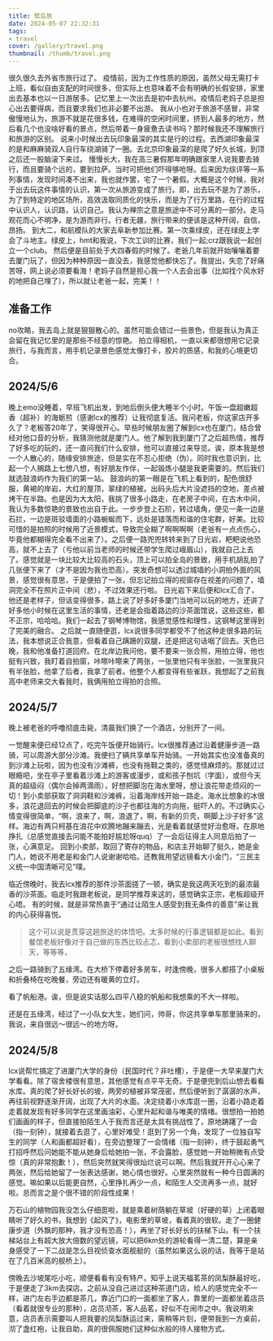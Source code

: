```yaml
---
title: 鹭岛旅
date: 2024-05-07 22:32:31
tags:
- travel
cover: /gallery/travel.png
thumbnail: /thumb/travel.png
---
```


很久很久去外省市旅行过了。
疫情前，因为工作性质的原因，虽然父母无需打卡上班，看似自由支配的时间很多，但实际上也意味着不会有明确的长假安排，家里出去基本也以一日游居多。记忆里上一次出去是初中去杭州。疫情后老妈子总是担心出去要得病，而且要求我们也非必要不出游。
我从小也对于旅游不感冒，非常傲慢地认为，旅游不就是花很多钱，在难得的空闲时间里，挤到人最多的地方，然后看几个也没啥好看的景点，然后带着一身疲惫去读书吗？那时候我还不理解旅行和旅游的区别。
说来小时候出去玩印象最深的其实是行的过程。去西湖印象最深的是和麻麻骑双人自行车绕湖骑了一圈。去北京印象最深的是爬了好久长城，到顶之后还一股脑滚下来过。
慢慢长大，我在高三暑假那年明确跟家里人说我要去骑行，而且要骑个远的，要到拉萨。当时可把他们吓得够呛呀。后来因为综评等一系列事情，发现时间凑不出来，我也就作罢，宅了一个暑假。大概是这个时候，我对于出去玩这件事情的认识，第一次从旅游变成了旅行。即，出去玩不是为了游乐，为了到特定的地区场所，高效汲取同质化的快乐，而是为了行万里路，在行的过程中认识人，认识路，认识自己。我认为禅宗之意是旅途中不可分离的一部分。走马观花而心不明净，是为游而非行。行者无疆，旅行带来的便该是这种开阔，自信，昂扬。
到大二，和航模队的大家去阜新参加比赛。第一次乘绿皮，还在绿皮上学会了斗地主。绿皮上，hmt和我说，下次工训的比赛，我们一起;crz跟我说一起创立一个club。
然后便是目前处于大四春假的时候了。老爸几年前就开始嚷嚷着要去厦门玩了，但因为种种原因一直没去，我感觉他都快忘了。我提出，失恋了好痛苦呀，网上说必须要看海！老妈子自然是担心我一个人去会出事（比如找个风水好的地把自己埋了），所以就让老爸一起，完美！！

## 准备工作
no攻略，我去岛上就是狠狠散心的。虽然可能会错过一些景色，但是我认为真正会留在我记忆里的是那些不经意的惊艳。
拍立得相机，一直以来都很想用它记录旅行，与我而言，用手机记录景色感觉太像打卡，胶片的质感，和我的心境更切合。

## 2024/5/6
晚上emo没睡着，早班飞机出发，到地后倒头便大睡半个小时。午饭一盘超嫩超香（超补）的海蛎煎（感谢lcx的推荐）让我彻底复活。我问老板，你这家店开多久了？老板答20年了，笑得很开心。早些时候朋友圈了解到lcx也在厦门，结合曾经对他口音的分析，我猜测他就是厦门人。他了解到我到厦门了之后超热情，推荐了好多吃的玩的，还一直问我们什么安排，他可以直接过来导览。诶，原本我是想一个人散心的，随缘安排旅途，但是实在不忍心拒绝（伪）。同时我也意识到，比起一个人搁路上七想八想，有好朋友作伴，一起锻炼小腿是我更需要的。然后我们就选鼓浪屿作为我们的第一站。
鼓浪屿的第一眼是在飞机上看到的，配色很舒服，黄褐的岸岩，大红的屋顶，翠绿的植被。出码头后大片没遮挡的空地，差点被烤干在半路。也是因为大太阳，我挑了很多小路走，在老房子中间，在古木中间，我认为多数惊艳的景致也出自于此。一步步登上石阶，转过墙角，便见一条一边是石拦，一边是斑驳墙面的小路蜿蜒而下，远处是错落而和谐的住宅群，好美。比较可惜的是拍照的时候用了近景模式，导致完全糊了啊啊啊啊（老爸有一点点伤心，毕竟他都糊得完全看不出来了）。之后便一路兜兜转转来到了日光岩，粑粑说他恐高，就不上去了（亏他以前当老师的时候还带学生爬过峨眉山），我就自己上去了。感觉就是一块比较大比较高的石头，顶上可以拍全岛的景致，用手机胡乱拍了几张便下来了（才不是因为我也恐高）。突发奇想可以透过城墙的小洞拍外面的风景，感觉很有意思，于是便拍了一张，但忘记拍立得的视窗存在视差的问题了，墙洞完全不在照片正中间（悲），不过效果还行啦。
日光岩下来后便和lcx汇合了，他还是老样子，但话变得很多，路上说了好多好多厦门当地可以玩的地方，还讲了好多他小时候在这里生活的事情，还老是会指着路边的沙茶面馆说，这些这些，都不正宗，哈哈哈。我们一起去了钢琴博物馆，我感觉感性和理性，这钢琴这里得到了完美的融合。
之后就一直随便逛，lcx说很多同学都受不了他这种走很多路的玩法，我本想说正合我意，但看着自己蹒跚的双腿，还是把这句话咽了回去。天色已晚，我和他准备打道回府。在北岸边我问他，要不要来一张合照，用拍立得，他也挺有兴致，我盯着自拍窗，咔嚓咔嚓来了两张，一张里他只有半张脸，一张里我只有半张脸，他拿了后者，我拿了前者。他整个人都变得有些雀跃，我想起了之前我高中老师来交大看我时，我俩用拍立得拍的合照。

## 2024/5/7
晚上被老爸的呼噜彻底击毙，清晨我们换了一个酒店，分别开了一间。

一觉醒来便已经12点了，吃完午饭便开始骑行。lcx很推荐通过沿着健康步道一路骑，可以周游大部分沙滩。我便扫了辆共享单车开始骑。一开始其实也没准备真的到沙滩上玩啦，因为也没有沙滩裤，也没有拖鞋之类的，感觉怪麻烦的。那就过过眼瘾吧，坐在亭子里看着沙滩上的游客或漫步，或和孩子刨坑（字面），或但今天真的超级闷（偶尔会掉两滴雨），好想把脚泡在海水里呀，想让浪花带走烦闷的一切！到小卖部获取了洞洞鞋和沙滩裤，沿着海岸线开始一路走。海水比想象的冰很多，浪花退回去的时候会把脚底的沙子也都往海的方向拖，挺吓人的。不过确实心情变得很简单，“啊，浪来了，啊，浪退了，啊，有新的贝壳，啊脚上沙子好多”这样。海边有两只柯基在浪花中欢腾地蹦来蹦去，光是看着就感觉好治愈呀。在原地挣扎（总感觉直接去问能不能拍好尴尬呀quq）了一会后征得主人同意后拍了一张，心满意足。
回到小卖部，取回了寄存的物品，和店主开始聊了挺久，她是金门人，她说不用老是和金门人说谢谢哈哈。还教我用望远镜看大小金门，“三民主义统一中国清晰可见”噗。

临近傍晚时，我去lcx推荐的那件沙茶面搓了一顿，确实是我这两天吃到的最浓最香的沙茶面。临走时我跟老板说，是同学推荐来这的，感觉确实正宗，老板超级开心唔。
有的时候，就是非常热衷于“通过让陌生人感受到我无条件的善意”来让我的内心获得喜悦。
> 这个可以说是贯穿这趟旅途的体悟吧。太多时候的行事逻辑都是如此。看到餐馆老板好像对于自己做的东西比较忐忑，看到小卖部的老板很想找人聊天，等等等，

之后一路骑到了五缘湾。在大桥下停着好多房车，时逢傍晚，很多人都搭了小桌板和折叠椅在吃晚餐，旁边还有暖黄的立灯。

看了帆船港。诶，但是说实话那么四平八稳的帆船和我想乘的不大一样啦。

还是在五缘湾，经过了一小队女大生，她们问，帅哥，你这共享单车那里骑来的，我说，来自很远～很远～的地方呀。

## 2024/5/8
lcx说帮忙搞定了进厦门大学的身份（民国时代？非吐槽），于是便一大早来厦门大学看看。除了宿舍楼很有意思，其他感觉有点平平无奇。于是便兜到后山想去看看水库。真的爬了好长好长的坡，两旁的植被非常茂密，然后便听到了潺潺的水声，再往前视野逐渐开阔，出现了大片的水面。决定绕着小水库逛一圈，沿着小路走着走着就发现有好多同学在这里画油彩，心里升起和谐与唯美的情绪。很想拍一拍她们画画的样子，但直接拍陌生人于我而言还是太具有挑战性了，原地踌躇了一会（指一刻钟），就接着去逛了，心里好难受！逛到了另一个角，发现了一位独自写生的同学（人和画都超好看），在旁边整理了一会情绪（指一刻钟），终于鼓起勇气打招呼然后问她能不能从她身后给她拍一张，不会露脸，感觉她一开始稍微有点受惊（真的非常抱歉！），然后突然就笑得很灿烂说可以啊。然后我就开开心心来了两张，然后给她留了一张表达感谢，她心情也很好。心里突然就有一种今日圆满的感觉。嘛如果以后能更自然，心里挣扎再少一点，和陌生人交流再多一点，就好啦。总而言之是个很不错的阶段性成果！

万石山的植物园我没怎么仔细逛啦，就是乘着树荫躺在草坡（好硬的草）上闭着眼睛听了好久的书，我想到《起风了》，电影里的草坡，看着真的很软。走了一圈健康步道（外飘的那种，我才没有恐高！），再坐了好长好长的扶梯下山。有一个扶梯站台上有超大放大倍数的望远镜，可以把6km处的游轮看得一清二楚，算是亲身感受了一下二战是怎么目视侦查水面舰艇的（虽然如果这么说的话，我等于是站在了几百米高的舰桥上）。

傍晚去沙坡尾吃小吃，顺便看看有没有特产。知乎上说天福茗茶的凤梨酥最好吃，于是便走了3km去探店。之前从没自己进过这种茶道门店，给人的感觉完全不一样，进门左右手边都是茶几，靠近门口的一面都坐了客人，靠里的一面都坐着店员（看着就很专业的那种），店员沏茶，客人品茗，好似不在闹市之中。我说明来意，店员表示需要叫人把我要的凤梨酥运过来，需稍等片刻，便带我到一方桌前，沏了盏红袍，让我自助，真的很佩服她们这种似水般的待人接物方式。
